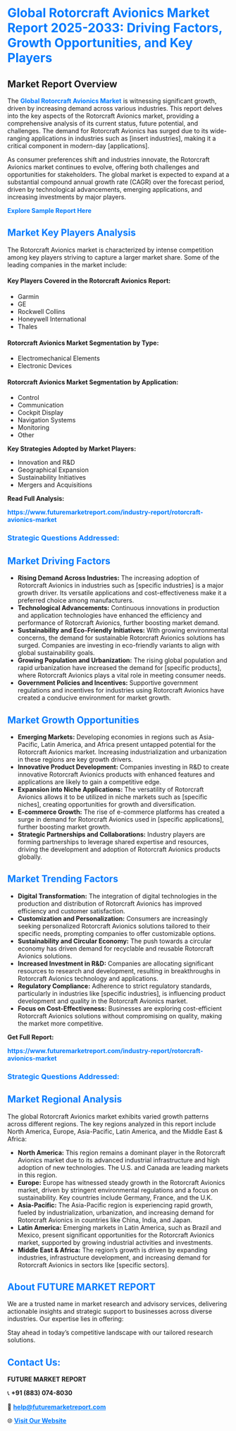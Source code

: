 <h1 style="color: #007BFF;">Global Rotorcraft Avionics Market Report 2025-2033: Driving Factors, Growth Opportunities, and Key Players</h1>

<section id="overview">
<h2>Market Report Overview</h2>
<p>The <a href="https://www.futuremarketreport.com/industry-report/rotorcraft-avionics-market" style="color: #007BFF; text-decoration: none;"><strong>Global Rotorcraft Avionics Market</strong></a> is witnessing significant growth, driven by increasing demand across various industries. This report delves into the key aspects of the Rotorcraft Avionics market, providing a comprehensive analysis of its current status, future potential, and challenges. The demand for Rotorcraft Avionics has surged due to its wide-ranging applications in industries such as [insert industries], making it a critical component in modern-day [applications].</p>
<p>As consumer preferences shift and industries innovate, the Rotorcraft Avionics market continues to evolve, offering both challenges and opportunities for stakeholders. The global market is expected to expand at a substantial compound annual growth rate (CAGR) over the forecast period, driven by technological advancements, emerging applications, and increasing investments by major players.</p>
</section>

<section id="overview">
<p><a href="https://www.futuremarketreport.com/request-sample/reportId=93031" style="color: #007BFF; text-decoration: none;"><strong>Explore Sample Report Here</strong></a></p>
</section>

<section id="key-players">
<h2 style="color: #007BFF;">Market Key Players Analysis</h2>
<p>The Rotorcraft Avionics market is characterized by intense competition among key players striving to capture a larger market share. Some of the leading companies in the market include:</p>
<h4>Key Players Covered in the Rotorcraft Avionics Report:</h4>
<ul><li>Garmin</li><li>GE</li><li>Rockwell Collins</li><li>Honeywell International</li><li>Thales</li></ul>
<h4>Rotorcraft Avionics Market Segmentation by Type:</h4>
<ul><li>Electromechanical Elements</li><li>Electronic Devices</li></ul>

<h4>Rotorcraft Avionics Market Segmentation by Application:</h4>
<ul><li>Control</li><li>Communication</li><li>Cockpit Display</li><li>Navigation Systems</li><li>Monitoring</li><li>Other</li></ul>
<p><strong>Key Strategies Adopted by Market Players:</strong></p>
<ul>
<li>Innovation and R&D</li>
<li>Geographical Expansion</li>
<li>Sustainability Initiatives</li>
<li>Mergers and Acquisitions</li>
</ul>
</section>

<section>
<p><strong>Read Full Analysis: </strong></p><a href="https://www.futuremarketreport.com/industry-report/rotorcraft-avionics-market" style="color: #007BFF; text-decoration: none;"><strong>https://www.futuremarketreport.com/industry-report/rotorcraft-avionics-market</strong></a>
<h3 style="color: #007BFF;">Strategic Questions Addressed:</h3>
</section>

<section id="driving-factors">
<h2 style="color: #007BFF;">Market Driving Factors</h2>
<ul>
<li><strong>Rising Demand Across Industries:</strong> The increasing adoption of Rotorcraft Avionics in industries such as [specific industries] is a major growth driver. Its versatile applications and cost-effectiveness make it a preferred choice among manufacturers.</li>
<li><strong>Technological Advancements:</strong> Continuous innovations in production and application technologies have enhanced the efficiency and performance of Rotorcraft Avionics, further boosting market demand.</li>
<li><strong>Sustainability and Eco-Friendly Initiatives:</strong> With growing environmental concerns, the demand for sustainable Rotorcraft Avionics solutions has surged. Companies are investing in eco-friendly variants to align with global sustainability goals.</li>
<li><strong>Growing Population and Urbanization:</strong> The rising global population and rapid urbanization have increased the demand for [specific products], where Rotorcraft Avionics plays a vital role in meeting consumer needs.</li>
<li><strong>Government Policies and Incentives:</strong> Supportive government regulations and incentives for industries using Rotorcraft Avionics have created a conducive environment for market growth.</li>
</ul>
</section>

<section id="growth-opportunities">
<h2 style="color: #007BFF;">Market Growth Opportunities</h2>
<ul>
<li><strong>Emerging Markets:</strong> Developing economies in regions such as Asia-Pacific, Latin America, and Africa present untapped potential for the Rotorcraft Avionics market. Increasing industrialization and urbanization in these regions are key growth drivers.</li>
<li><strong>Innovative Product Development:</strong> Companies investing in R&D to create innovative Rotorcraft Avionics products with enhanced features and applications are likely to gain a competitive edge.</li>
<li><strong>Expansion into Niche Applications:</strong> The versatility of Rotorcraft Avionics allows it to be utilized in niche markets such as [specific niches], creating opportunities for growth and diversification.</li>
<li><strong>E-commerce Growth:</strong> The rise of e-commerce platforms has created a surge in demand for Rotorcraft Avionics used in [specific applications], further boosting market growth.</li>
<li><strong>Strategic Partnerships and Collaborations:</strong> Industry players are forming partnerships to leverage shared expertise and resources, driving the development and adoption of Rotorcraft Avionics products globally.</li>
</ul>
</section>

<section id="trending-factors">
<h2 style="color: #007BFF;">Market Trending Factors</h2>
<ul>
<li><strong>Digital Transformation:</strong> The integration of digital technologies in the production and distribution of Rotorcraft Avionics has improved efficiency and customer satisfaction.</li>
<li><strong>Customization and Personalization:</strong> Consumers are increasingly seeking personalized Rotorcraft Avionics solutions tailored to their specific needs, prompting companies to offer customizable options.</li>
<li><strong>Sustainability and Circular Economy:</strong> The push towards a circular economy has driven demand for recyclable and reusable Rotorcraft Avionics solutions.</li>
<li><strong>Increased Investment in R&D:</strong> Companies are allocating significant resources to research and development, resulting in breakthroughs in Rotorcraft Avionics technology and applications.</li>
<li><strong>Regulatory Compliance:</strong> Adherence to strict regulatory standards, particularly in industries like [specific industries], is influencing product development and quality in the Rotorcraft Avionics market.</li>
<li><strong>Focus on Cost-Effectiveness:</strong> Businesses are exploring cost-efficient Rotorcraft Avionics solutions without compromising on quality, making the market more competitive.</li>
</ul>
</section>

<section>
<p><strong>Get Full Report: </strong></p><a href="https://www.futuremarketreport.com/industry-report/rotorcraft-avionics-market" style="color: #007BFF; text-decoration: none;"><strong>https://www.futuremarketreport.com/industry-report/rotorcraft-avionics-market</strong></a>
<h3 style="color: #007BFF;">Strategic Questions Addressed:</h3>
</section>


<section id="regional-analysis">
<h2 style="color: #007BFF;">Market Regional Analysis</h2>
<p>The global Rotorcraft Avionics market exhibits varied growth patterns across different regions. The key regions analyzed in this report include North America, Europe, Asia-Pacific, Latin America, and the Middle East & Africa:</p>
<ul>
<li><strong>North America:</strong> This region remains a dominant player in the Rotorcraft Avionics market due to its advanced industrial infrastructure and high adoption of new technologies. The U.S. and Canada are leading markets in this region.</li>
<li><strong>Europe:</strong> Europe has witnessed steady growth in the Rotorcraft Avionics market, driven by stringent environmental regulations and a focus on sustainability. Key countries include Germany, France, and the U.K.</li>
<li><strong>Asia-Pacific:</strong> The Asia-Pacific region is experiencing rapid growth, fueled by industrialization, urbanization, and increasing demand for Rotorcraft Avionics in countries like China, India, and Japan.</li>
<li><strong>Latin America:</strong> Emerging markets in Latin America, such as Brazil and Mexico, present significant opportunities for the Rotorcraft Avionics market, supported by growing industrial activities and investments.</li>
<li><strong>Middle East & Africa:</strong> The region’s growth is driven by expanding industries, infrastructure development, and increasing demand for Rotorcraft Avionics in sectors like [specific sectors].</li>
</ul>
</section>

<footer>
<h2 style="color: #007BFF;">About FUTURE MARKET REPORT</h2>
<p>We are a trusted name in market research and advisory services, delivering actionable insights and strategic support to businesses across diverse industries. Our expertise lies in offering:</p>

<p>Stay ahead in today’s competitive landscape with our tailored research solutions.</p>

<h2 style="color: #007BFF;">Contact Us:</h2>
<p><strong>FUTURE MARKET REPORT</strong></p>
<p>📞 <strong>+91 (883) 074-8030</strong></p>
<p>📧 <strong><a href="mailto:help@futuremarketreport.com" style="color: #007BFF;">help@futuremarketreport.com</a></strong></p>
<p>🌐 <strong><a href="https://www.futuremarketreport.com/" style="color: #007BFF;">Visit Our Website</a></strong></p>
</footer>